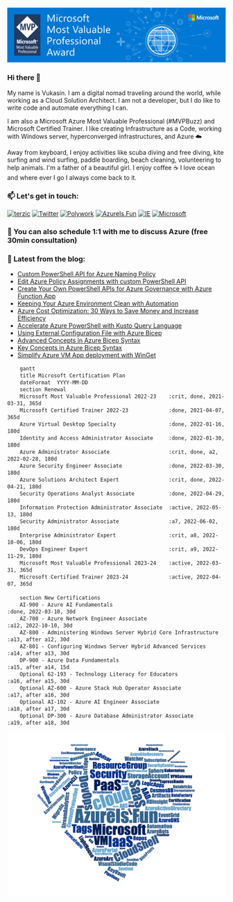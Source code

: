 ![Microsoft MVP](/assets/img/MVP_SocialGraphics_LinkedIn_1584x396px_Opt-4.jpg)

### Hi there 👋

My name is Vukasin. I am a digital nomad traveling around the world, while working as a Cloud Solution Architect. I am not a developer, but I do like to write code and automate everything I can.

I am also a Microsoft Azure Most Valuable Professional (#MVPBuzz) and Microsoft Certified Trainer. I like creating Infrastructure as a Code, working with Windows server, hyperconverged infrastructures, and Azure ☁️

Away from keyboard, I enjoy activities like scuba diving and free diving, kite surfing and wind surfing, paddle boarding, beach cleaning, volunteering to help animals. I'm a father of a beautiful girl. I enjoy coffee ☕️ I love ocean and where ever I go I always come back to it.

### 📫  Let's get in touch:

[![terzic](https://img.shields.io/badge/linkedin-%230077B5.svg?style=for-the-badge&logo=linkedin&logoColor=white)](https://www.linkedin.com/in/terzic/)
[![Twitter](https://img.shields.io/badge/twitter-%231DA1F2.svg?style=for-the-badge&logo=Twitter&logoColor=white)](https://twitter.com/MrTerzic)
[![Polywork](https://img.shields.io/badge/Polywork-543DE0?style=for-the-badge&logo=polywork&logoColor=white)](https://www.polywork.com/vukasin)
[![AzureIs.Fun](https://img.shields.io/badge/blog-0078D4.svg?style=for-the-badge&logo=azure-devops&logoColor=white)](https://azureis.fun)
[![IE](https://img.shields.io/badge/website-0076D6?style=for-the-badge&logo=Internet%20Explorer&logoColor=white)](http://vukasinterzic.com)
[![Microsoft](https://img.shields.io/badge/MVP-0078D4?style=for-the-badge&logo=microsoft&logoColor=white)](https://mvp.microsoft.com/en-us/PublicProfile/5003864?fullName=Vukasin%20Terzic)

### 🤙 You can also schedule 1:1 with me to discuss Azure (free 30min consultation)

### 📝 Latest from the blog:

<!-- AzureIs.Fun:START -->
- [Custom PowerShell API for Azure Naming Policy](https://azureis.fun/posts/Custom-PowerShell-API-for-Azure-Naming-Policy/)
- [Edit Azure Policy Assignments with custom PowerShell API](https://azureis.fun/posts/Edit-Azure-Policy-Assignments-with-custom-PowerShell-API/)
- [Create Your Own PowerShell APIs for Azure Governance with Azure Function App](https://azureis.fun/posts/Create-your-own-PowerShell-API-for-Azure-Governance-Tasks/)
- [Keeping Your Azure Environment Clean with Automation](https://azureis.fun/posts/Keeping-Your-Azure-Environment-Clean-with-Automation/)
- [Azure Cost Optimization: 30 Ways to Save Money and Increase Efficiency](https://azureis.fun/posts/30-ways-to-save-money-with-Azure-Cost-Optimization/)
- [Accelerate Azure PowerShell with Kusto Query Language](https://azureis.fun/posts/Accelerate-Azure-PowerShell-with-Kusto-Query-Languge/)
- [Using External Configuration File with Azure Bicep](https://azureis.fun/posts/Using-Configuration-File-With-Azure-Bicep/)
- [Advanced Concepts in Azure Bicep Syntax](https://azureis.fun/posts/Advanced-Concepts-In-Azure-Bicep-Syntax/)
- [Key Concepts in Azure Bicep Syntax](https://azureis.fun/posts/Key-Concepts-in-Azure-Bicep-Syntax/)
- [Simplify Azure VM App deployment with WinGet](https://azureis.fun/posts/Simplify-Azure-VM-App-deployment-with-WinGet/)
<!-- AzureIs.Fun:END -->


```mermaid
    gantt
    title Microsoft Certification Plan
    dateFormat  YYYY-MM-DD
    section Renewal
    Microsoft Most Valuable Professional 2022-23    :crit, done, 2021-03-31, 365d
    Microsoft Certified Trainer 2022-23             :done, 2021-04-07, 365d
    Azure Virtual Desktop Specialty                 :done, 2022-01-16, 180d
    Identity and Access Administrator Associate     :done, 2022-01-30, 180d
    Azure Administrator Associate                   :crit, done, a2, 2022-02-28, 180d
    Azure Security Engineer Associate               :done, 2022-03-30, 180d
    Azure Solutions Architect Expert                :crit, done, 2022-04-21, 180d
    Security Operations Analyst Associate           :done, 2022-04-29, 180d
    Information Protection Administrator Associate  :active, 2022-05-13, 180d
    Security Administrator Associate                :a7, 2022-06-02, 180d
    Enterprise Administrator Expert                 :crit, a8, 2022-10-06, 180d
    DevOps Engineer Expert                          :crit, a9, 2022-11-29, 180d
    Microsoft Most Valuable Professional 2023-24    :active, 2022-03-31, 365d
    Microsoft Certified Trainer 2023-24             :active, 2022-04-07, 365d

    section New Certifications
    AI-900 - Azure AI Fundamentals                                      :done, 2022-03-10, 30d
    AZ-700 - Azure Network Engineer Associate                           :a12, 2022-10-10, 30d
    AZ-800 - Administering Windows Server Hybrid Core Infrastructure    :a13, after a12, 30d
    AZ-801 - Configuring Windows Server Hybrid Advanced Services        :a14, after a13, 30d
    DP-900 - Azure Data Fundamentals                                    :a15, after a14, 15d
    Optional 62-193 - Technology Literacy for Educators                 :a16, after a15, 30d
    Optional AZ-600 - Azure Stack Hub Operator Associate                :a17, after a16, 30d
    Optional AI-102 - Azure AI Engineer Associate                       :a18, after a17, 30d
    Optional DP-300 - Azure Database Administrator Associate            :a19, after a18, 30d
```

![Azure Is Fun](/assets/img/azure-is-fun-wordcloud-azure-hearth.png)


<!--
**vukasinterzic/vukasinterzic** is a ✨ _special_ ✨ repository because its `README.md` (this file) appears on your GitHub profile.

Here are some ideas to get you started:

- 🔭 I’m currently working on ...
- 🌱 I’m currently learning ...
- 👯 I’m looking to collaborate on ...
- 🤔 I’m looking for help with ...
- 💬 Ask me about ...
- 📫 How to reach me: ...
- 😄 Pronouns: ...
- ⚡ Fun fact: ...
-->
